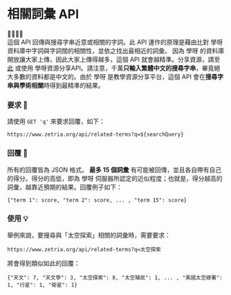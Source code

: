 
# 相關詞彙 API  
💛💚💙💜  
這個 API 回傳與搜尋字串近意或相關的字詞。此 API 運作的原理是藉由比對 學呀 資料庫中字詞與字詞間的相關性，並依之找出最相近的詞彙。 因為 學呀 的資料庫開放讓大家上傳，因此大家上傳得越多，這個 API 就會越精準。分享資源，請至 [此](https://zetria.org/upload) 或使用 學呀資源分享API。請注意，千萬**只輸入繁體中文的搜尋字串**，畢竟絕大多數的資料都是中文的。由於 學呀 是教學資源分享平台，這個 API 會在**搜尋字串與學術相關**時得到最精準的結果。
  
### 要求 🙏
請使用 `` GET 'q' `` 來要求回覆，如下：  

``https://www.zetria.org/api/related-terms?q=${searchQuery}``  

### 回覆 📃
所有的回覆皆為 JSON 格式。 **最多 15 個詞彙** 有可能被回傳，並且各自帶有自己的得分。得分的高低，即為 學呀 伺服器所認定的近似程度；也就是，得分越高的詞彙，越靠近預期的結果。回覆例子如下：  

``{"term 1": score, "term 2": score, ... , "term 15": score}``

### 使用 💡
舉例來說，要搜尋與「太空探索」相關的詞彙時，需要要求：  
  
``https://www.zetria.org/api/related-terms?q=太空探索``  
  
將會得到類似如此的回覆：  
  
``{"天文": 7, "天文學": 3, "太空探索": 8, "太空殖民": 1, ... , "美國太空總署": 1, "行星": 1, "衛星": 1}``
